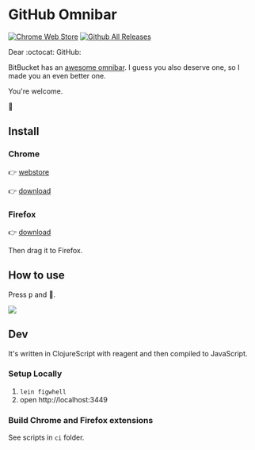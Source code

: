 # GitHub Omnibar

[![Chrome Web Store](https://img.shields.io/chrome-web-store/d/njccjmmakcbdpnlbodllfgiloenfpocb.svg?maxAge=2592000)](https://chrome.google.com/webstore/detail/github-omnibar/njccjmmakcbdpnlbodllfgiloenfpocb)
[![Github All Releases](https://img.shields.io/github/downloads/jcouyang/gh-omnibar/total.svg?maxAge=2592000)](https://github.com/jcouyang/gh-omnibar/releases)

Dear :octocat: GitHub:

BitBucket has an [awesome omnibar](https://developer.atlassian.com/blog/2016/02/6-secret-bitbucket-features/?categories=git#omnibar). I guess you also deserve one, so I made you an even better one.

You're welcome.

🍻

## Install

### Chrome
 👉 [webstore](https://chrome.google.com/webstore/detail/github-omnibar/njccjmmakcbdpnlbodllfgiloenfpocb?utm_source=chrome-ntp-icon)

 👉 [download](https://github.com/jcouyang/gh-omnibar/releases/download/v0.1.2/chrome.crx)

### Firefox
 👉 [download](https://github.com/jcouyang/gh-omnibar/releases/download/v0.1.2/github_omnibar-0.1.2-fx.xpi)

 Then drag it to Firefox.

## How to use
Press <kbd>p</kbd> and 🎉.

![](https://www.evernote.com/l/ABcsG--4RF9MgbcJanT6Vb9l_8LRfDILYMUB/image.png)

## Dev
It's written in ClojureScript with reagent and then compiled to JavaScript.

### Setup Locally

1. `lein figwhell`
2. open http://localhost:3449

### Build Chrome and Firefox extensions

See scripts in `ci` folder.
